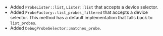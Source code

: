 - Added `ProbeLister::list`, `Lister::list` that accepts a device selector.
- Added `ProbeFactory::list_probes_filtered` that accepts a device selector. This method has a default implementation that falls back to `list_probes`.
- Added `DebugProbeSelector::matches_probe`.